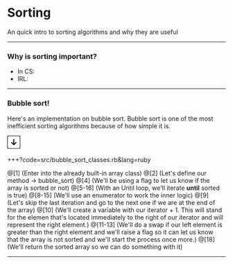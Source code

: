 # Sorting
An quick intro to sorting algorithms and why they are useful

---

### Why is sorting important?

- In CS:
- IRL:

---

### Bubble sort!

Here's an implementation on bubble sort. Bubble sort is one of the most
inefficient sorting algorithms because of how simple it is.

![Press Down Key](assets/down-arrow.png)

+++?code=src/bubble_sort_classes.rb&lang=ruby

@[1] (Enter into the already built-in array class)
@[2] (Let's define our method -> bubble_sort)
@[4] (We'll be using a flag to let us know if the array is sorted or not)
@[5-16] (With an Until loop, we'll iterate **until** sorted is true)
@[8-15] (We'll use an enumerator to work the inner logic)
@[9] (Let's skip the last iteration and go to the next one if we are at the end of the array)
@[10] (We'll create a variable with our iterator + 1. This will stand for the elemen that's located immediately to the right of our iterator and will represent the right
element.)
@[11-13] (We'll do a swap if our left element is greater than the right element and we'll raise a flag so it can let us know that the array is not sorted and we'll start the process once more.)
@[18] (We'll return the sorted array so we can do something with it)

---

